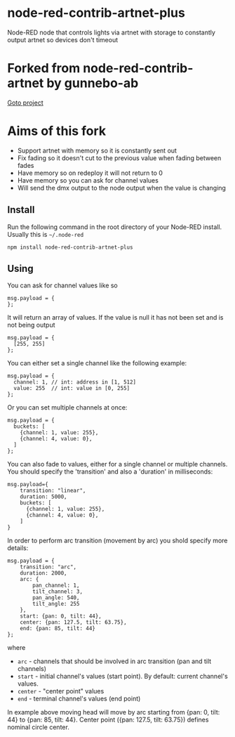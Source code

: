 # node-red-contrib-artnet-plus
Node-RED node that controls lights via artnet with storage to constantly output artnet so devices don't timeout

# Forked from node-red-contrib-artnet by gunnebo-ab
[Goto project](https://github.com/gunnebo-ab/node-red-contrib-artnet)

# Aims of this fork
* Support artnet with memory so it is constantly sent out
* Fix fading so it doesn't cut to the previous value when fading between fades
* Have memory so on redeploy it will not return to 0
* Have memory so you can ask for channel values
* Will send the dmx output to the node output when the value is changing

## Install

Run the following command in the root directory of your Node-RED install. Usually this is `~/.node-red`
```
npm install node-red-contrib-artnet-plus
```

## Using

You can ask for channel values like so

```
msg.payload = {
};
```

It will return an array of values. If the value is null it has not been set and is not being output

```
msg.payload = {
  [255, 255]
};
```

You can either set a single channel like the following example:

```
msg.payload = {
  channel: 1, // int: address in [1, 512]
  value: 255  // int: value in [0, 255]
};
```

Or you can set multiple channels at once:

```
msg.payload = {
  buckets: [
    {channel: 1, value: 255},
    {channel: 4, value: 0},
  ]
};
```

You can also fade to values, either for a single channel or multiple channels. You should specify the 'transition' and also a 'duration' in milliseconds:

```
msg.payload={
    transition: "linear",
    duration: 5000,
    buckets: [
      {channel: 1, value: 255},
      {channel: 4, value: 0},
    ]
}
```

In order to perform arc transition (movement by arc) you shold specify more details:

```
msg.payload = {
    transition: "arc",
    duration: 2000,
    arc: {
        pan_channel: 1,
        tilt_channel: 3,
        pan_angle: 540,
        tilt_angle: 255
    },
    start: {pan: 0, tilt: 44},
    center: {pan: 127.5, tilt: 63.75},
    end: {pan: 85, tilt: 44}
};
```
where

- `arc` - channels that should be involved in arc transition (pan and tilt channels)
- `start` - initial channel's values (start point). By default: current channel's values.
- `center` - "center point" values
- `end` - terminal channel's values (end point)

In example above moving head will move by arc starting from {pan: 0, tilt: 44} to {pan: 85, tilt: 44}. Center point ({pan: 127.5, tilt: 63.75}) defines nominal circle center.
